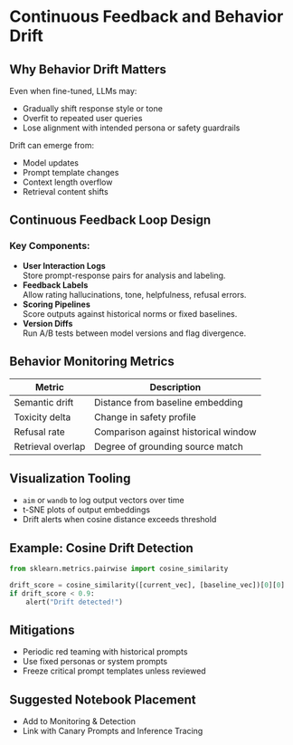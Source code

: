 # Continuous Feedback and Behavior Drift

## Why Behavior Drift Matters

Even when fine-tuned, LLMs may:

* Gradually shift response style or tone
* Overfit to repeated user queries
* Lose alignment with intended persona or safety guardrails

Drift can emerge from:

* Model updates
* Prompt template changes
* Context length overflow
* Retrieval content shifts

## Continuous Feedback Loop Design

### Key Components:

* **User Interaction Logs**\
  Store prompt-response pairs for analysis and labeling.
* **Feedback Labels**\
  Allow rating hallucinations, tone, helpfulness, refusal errors.
* **Scoring Pipelines**\
  Score outputs against historical norms or fixed baselines.
* **Version Diffs**\
  Run A/B tests between model versions and flag divergence.

## Behavior Monitoring Metrics

| Metric            | Description                          |
| ----------------- | ------------------------------------ |
| Semantic drift    | Distance from baseline embedding     |
| Toxicity delta    | Change in safety profile             |
| Refusal rate      | Comparison against historical window |
| Retrieval overlap | Degree of grounding source match     |

## Visualization Tooling

* `aim` or `wandb` to log output vectors over time
* t-SNE plots of output embeddings
* Drift alerts when cosine distance exceeds threshold

## Example: Cosine Drift Detection

```python
from sklearn.metrics.pairwise import cosine_similarity

drift_score = cosine_similarity([current_vec], [baseline_vec])[0][0]
if drift_score < 0.9:
    alert("Drift detected!")
```

## Mitigations

* Periodic red teaming with historical prompts
* Use fixed personas or system prompts
* Freeze critical prompt templates unless reviewed

## Suggested Notebook Placement

* Add to Monitoring & Detection
* Link with Canary Prompts and Inference Tracing
